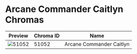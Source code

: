 # Arcane Commander Caitlyn Chromas

| Preview | Chroma ID | Name |
|---------|-----------|------|
| ![51052](https://raw.communitydragon.org/latest/plugins/rcp-be-lol-game-data/global/default/v1/champion-chroma-images/51/51052.png) | 51052 | Arcane Commander Caitlyn |